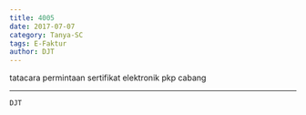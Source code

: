 ```yaml
---
title: 4005
date: 2017-07-07
category: Tanya-SC
tags: E-Faktur
author: DJT
---
```


tatacara permintaan sertifikat elektronik pkp cabang

---



`DJT`
